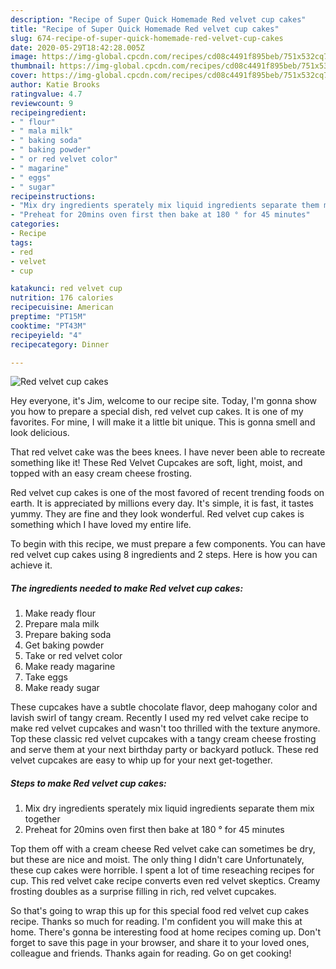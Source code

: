 ```yaml
---
description: "Recipe of Super Quick Homemade Red velvet cup cakes"
title: "Recipe of Super Quick Homemade Red velvet cup cakes"
slug: 674-recipe-of-super-quick-homemade-red-velvet-cup-cakes
date: 2020-05-29T18:42:28.005Z
image: https://img-global.cpcdn.com/recipes/cd08c4491f895beb/751x532cq70/red-velvet-cup-cakes-recipe-main-photo.jpg
thumbnail: https://img-global.cpcdn.com/recipes/cd08c4491f895beb/751x532cq70/red-velvet-cup-cakes-recipe-main-photo.jpg
cover: https://img-global.cpcdn.com/recipes/cd08c4491f895beb/751x532cq70/red-velvet-cup-cakes-recipe-main-photo.jpg
author: Katie Brooks
ratingvalue: 4.7
reviewcount: 9
recipeingredient:
- " flour"
- " mala milk"
- " baking soda"
- " baking powder"
- " or red velvet color"
- " magarine"
- " eggs"
- " sugar"
recipeinstructions:
- "Mix dry ingredients sperately mix liquid ingredients separate them mix together"
- "Preheat for 20mins oven first then bake at 180 ° for 45 minutes"
categories:
- Recipe
tags:
- red
- velvet
- cup

katakunci: red velvet cup 
nutrition: 176 calories
recipecuisine: American
preptime: "PT15M"
cooktime: "PT43M"
recipeyield: "4"
recipecategory: Dinner

---
```



![Red velvet cup cakes](https://img-global.cpcdn.com/recipes/cd08c4491f895beb/751x532cq70/red-velvet-cup-cakes-recipe-main-photo.jpg)

Hey everyone, it's Jim, welcome to our recipe site. Today, I'm gonna show you how to prepare a special dish, red velvet cup cakes. It is one of my favorites. For mine, I will make it a little bit unique. This is gonna smell and look delicious.

That red velvet cake was the bees knees. I have never been able to recreate something like it! These Red Velvet Cupcakes are soft, light, moist, and topped with an easy cream cheese frosting.

Red velvet cup cakes is one of the most favored of recent trending foods on earth. It is appreciated by millions every day. It's simple, it is fast, it tastes yummy. They are fine and they look wonderful. Red velvet cup cakes is something which I have loved my entire life.


To begin with this recipe, we must prepare a few components. You can have red velvet cup cakes using 8 ingredients and 2 steps. Here is how you can achieve it.

<!--inarticleads1-->

##### The ingredients needed to make Red velvet cup cakes:

1. Make ready  flour
1. Prepare  mala milk
1. Prepare  baking soda
1. Get  baking powder
1. Take  or red velvet color
1. Make ready  magarine
1. Take  eggs
1. Make ready  sugar


These cupcakes have a subtle chocolate flavor, deep mahogany color and lavish swirl of tangy cream. Recently I used my red velvet cake recipe to make red velvet cupcakes and wasn&#39;t too thrilled with the texture anymore. Top these classic red velvet cupcakes with a tangy cream cheese frosting and serve them at your next birthday party or backyard potluck. These red velvet cupcakes are easy to whip up for your next get-together. 

<!--inarticleads2-->

##### Steps to make Red velvet cup cakes:

1. Mix dry ingredients sperately mix liquid ingredients separate them mix together
1. Preheat for 20mins oven first then bake at 180 ° for 45 minutes


Top them off with a cream cheese Red velvet cake can sometimes be dry, but these are nice and moist. The only thing I didn&#39;t care Unfortunately, these cup cakes were horrible. I spent a lot of time reseaching recipes for cup. This red velvet cake recipe converts even red velvet skeptics. Creamy frosting doubles as a surprise filling in rich, red velvet cupcakes. 

So that's going to wrap this up for this special food red velvet cup cakes recipe. Thanks so much for reading. I'm confident you will make this at home. There's gonna be interesting food at home recipes coming up. Don't forget to save this page in your browser, and share it to your loved ones, colleague and friends. Thanks again for reading. Go on get cooking!
